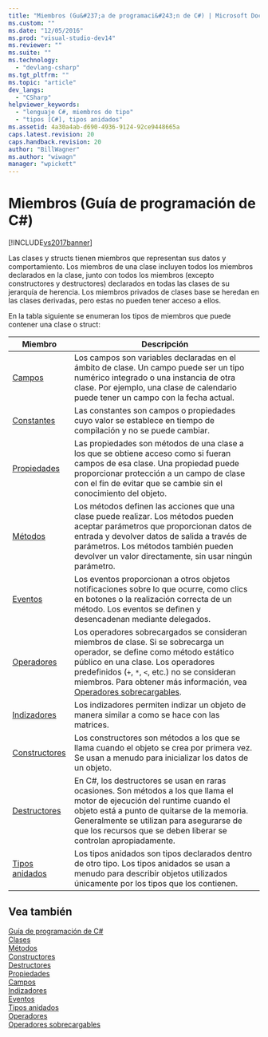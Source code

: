 ```yaml
---
title: "Miembros (Gu&#237;a de programaci&#243;n de C#) | Microsoft Docs"
ms.custom: ""
ms.date: "12/05/2016"
ms.prod: "visual-studio-dev14"
ms.reviewer: ""
ms.suite: ""
ms.technology: 
  - "devlang-csharp"
ms.tgt_pltfrm: ""
ms.topic: "article"
dev_langs: 
  - "CSharp"
helpviewer_keywords: 
  - "lenguaje C#, miembros de tipo"
  - "tipos [C#], tipos anidados"
ms.assetid: 4a30a4ab-d690-4936-9124-92ce9448665a
caps.latest.revision: 20
caps.handback.revision: 20
author: "BillWagner"
ms.author: "wiwagn"
manager: "wpickett"
---
```

# Miembros (Gu&#237;a de programaci&#243;n de C#)
[!INCLUDE[vs2017banner](../../../csharp/includes/vs2017banner.md)]

Las clases y structs tienen miembros que representan sus datos y comportamiento.  Los miembros de una clase incluyen todos los miembros declarados en la clase, junto con todos los miembros \(excepto constructores y destructores\) declarados en todas las clases de su jerarquía de herencia.  Los miembros privados de clases base se heredan en las clases derivadas, pero estas no pueden tener acceso a ellos.  
  
 En la tabla siguiente se enumeran los tipos de miembros que puede contener una clase o struct:  
  
|Miembro|Descripción|  
|-------------|-----------------|  
|[Campos](../../../csharp/programming-guide/classes-and-structs/fields.md)|Los campos son variables declaradas en el ámbito de clase.  Un campo puede ser un tipo numérico integrado o una instancia de otra clase.  Por ejemplo, una clase de calendario puede tener un campo con la fecha actual.|  
|[Constantes](../../../csharp/programming-guide/classes-and-structs/constants.md)|Las constantes son campos o propiedades cuyo valor se establece en tiempo de compilación y no se puede cambiar.|  
|[Propiedades](../../../csharp/programming-guide/classes-and-structs/properties.md)|Las propiedades son métodos de una clase a los que se obtiene acceso como si fueran campos de esa clase.  Una propiedad puede proporcionar protección a un campo de clase con el fin de evitar que se cambie sin el conocimiento del objeto.|  
|[Métodos](../../../csharp/programming-guide/classes-and-structs/methods.md)|Los métodos definen las acciones que una clase puede realizar.  Los métodos pueden aceptar parámetros que proporcionan datos de entrada y devolver datos de salida a través de parámetros.  Los métodos también pueden devolver un valor directamente, sin usar ningún parámetro.|  
|[Eventos](../../../csharp/programming-guide/events/index.md)|Los eventos proporcionan a otros objetos notificaciones sobre lo que ocurre, como clics en botones o la realización correcta de un método.  Los eventos se definen y desencadenan mediante delegados.|  
|[Operadores](../../../csharp/programming-guide/statements-expressions-operators/operators.md)|Los operadores sobrecargados se consideran miembros de clase.  Si se sobrecarga un operador, se define como método estático público en una clase.  Los operadores predefinidos \(`+`, `*`, `<`, etc.\) no se consideran miembros.  Para obtener más información, vea [Operadores sobrecargables](../../../csharp/programming-guide/statements-expressions-operators/overloadable-operators.md).|  
|[Indizadores](../../../csharp/programming-guide/indexers/index.md)|Los indizadores permiten indizar un objeto de manera similar a como se hace con las matrices.|  
|[Constructores](../../../csharp/programming-guide/classes-and-structs/constructors.md)|Los constructores son métodos a los que se llama cuando el objeto se crea por primera vez.  Se usan a menudo para inicializar los datos de un objeto.|  
|[Destructores](../../../csharp/programming-guide/classes-and-structs/destructors.md)|En C\#, los destructores se usan en raras ocasiones.  Son métodos a los que llama el motor de ejecución del runtime cuando el objeto está a punto de quitarse de la memoria.  Generalmente se utilizan para asegurarse de que los recursos que se deben liberar se controlan apropiadamente.|  
|[Tipos anidados](../../../csharp/programming-guide/classes-and-structs/nested-types.md)|Los tipos anidados son tipos declarados dentro de otro tipo.  Los tipos anidados se usan a menudo para describir objetos utilizados únicamente por los tipos que los contienen.|  
  
## Vea también  
 [Guía de programación de C\#](../../../csharp/programming-guide/index.md)   
 [Clases](../../../csharp/programming-guide/classes-and-structs/classes.md)   
 [Métodos](../../../csharp/programming-guide/classes-and-structs/methods.md)   
 [Constructores](../../../csharp/programming-guide/classes-and-structs/constructors.md)   
 [Destructores](../../../csharp/programming-guide/classes-and-structs/destructors.md)   
 [Propiedades](../../../csharp/programming-guide/classes-and-structs/properties.md)   
 [Campos](../../../csharp/programming-guide/classes-and-structs/fields.md)   
 [Indizadores](../../../csharp/programming-guide/indexers/index.md)   
 [Eventos](../../../csharp/programming-guide/events/index.md)   
 [Tipos anidados](../../../csharp/programming-guide/classes-and-structs/nested-types.md)   
 [Operadores](../../../csharp/programming-guide/statements-expressions-operators/operators.md)   
 [Operadores sobrecargables](../../../csharp/programming-guide/statements-expressions-operators/overloadable-operators.md)